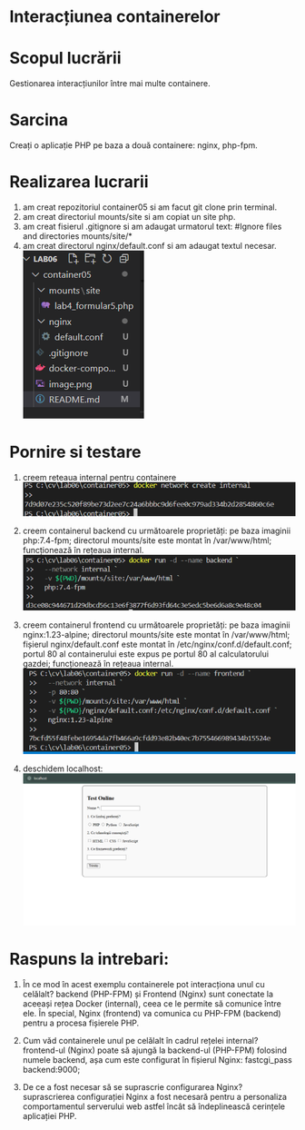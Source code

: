 # Interacțiunea containerelor


# Scopul lucrării
Gestionarea interacțiunilor între mai multe containere.


# Sarcina
Creați o aplicație PHP pe baza a două containere: nginx, php-fpm.


# Realizarea lucrarii
1. am creat repozitoriul container05 si am facut git clone prin terminal.
2. am creat directoriul mounts/site si am copiat un site php.
3. am creat fisierul .gitignore si am adaugat urmatorul text:
#Ignore files and directories
mounts/site/*
4. am creat directorul nginx/default.conf si am adaugat textul necesar.
![fisiere](image-1.png)


# Pornire si testare
1. creem reteaua internal pentru containere
![internal](image-3.png)
2. creem containerul backend cu următoarele proprietăți:
pe baza imaginii php:7.4-fpm;
directorul mounts/site este montat în /var/www/html;
funcționează în rețeaua internal.
![backend](image-4.png)
3. creem containerul frontend cu următoarele proprietăți:
pe baza imaginii nginx:1.23-alpine;
directorul mounts/site este montat în /var/www/html;
fișierul nginx/default.conf este montat în /etc/nginx/conf.d/default.conf;
portul 80 al containerului este expus pe portul 80 al calculatorului gazdei;
funcționează în rețeaua internal.
![frontend](image-5.png)

4. deschidem localhost:
![site](image-6.png)


# Raspuns la intrebari:
1. În ce mod în acest exemplu containerele pot interacționa unul cu celălalt?
backend (PHP-FPM) și Frontend (Nginx) sunt conectate la aceeași rețea Docker (internal), ceea ce le permite să comunice între ele. În special, Nginx (frontend) va comunica cu PHP-FPM (backend) pentru a procesa fișierele PHP.

2. Cum văd containerele unul pe celălalt în cadrul rețelei internal?
frontend-ul (Nginx) poate să ajungă la backend-ul (PHP-FPM) folosind numele backend, așa cum este configurat în fișierul Nginx:
fastcgi_pass backend:9000;

3. De ce a fost necesar să se suprascrie configurarea Nginx?
suprascrierea configurației Nginx a fost necesară pentru a personaliza comportamentul serverului web astfel încât să îndeplinească cerințele aplicației PHP.
